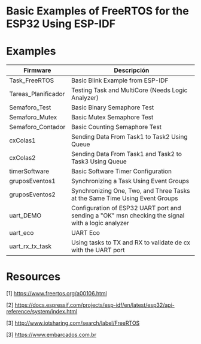 # Basic Examples of FreeRTOS for the ESP32 Using ESP-IDF



# Examples

| Firmware       |Descripción			|
|----------------|-------------------------------|
|Task_FreeRTOS         | Basic Blink Example from ESP-IDF|
|Tareas_Planificador   | Testing Task and MultiCore (Needs Logic Analyzer)| 
|Semaforo_Test         | Basic Binary Semaphore Test   | 
|Semaforo_Mutex        | Basic Mutex Semaphore Test   | 
|Semaforo_Contador     | Basic Counting Semaphore Test   |
|cxColas1              | Sending Data From Task1 to Task2 Using Queue  | 
|cxColas2              | Sending Data From Task1 and Task2 to Task3 Using Queue  | 
|timerSoftware         | Basic Software Timer Configuration  | 
|gruposEventos1        | Synchronizing  a Task Using Event Groups  | 
|gruposEventos2        | Synchronizing  One, Two, and Three Tasks at the Same Time Using Event Groups| 
|uart_DEMO             |Configuration of ESP32 UART port and sending a "OK" msn checking the signal with a logic analyzer | 
|uart_eco              |UART Eco| 
|uart_rx_tx_task       |Using tasks to TX and RX to validate de cx with the UART port| 

# Resources

[1] https://www.freertos.org/a00106.html

[2] https://docs.espressif.com/projects/esp-idf/en/latest/esp32/api-reference/system/index.html

[3] http://www.iotsharing.com/search/label/FreeRTOS

[3] https://www.embarcados.com.br
